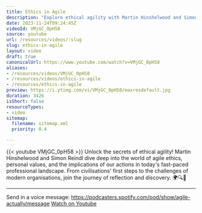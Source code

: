 ```yaml
---
title: Ethics in Agile
description: "Explore ethical agility with Martin Hinshelwood and Simon Reindl as they reflect on values and actions shaping today's fast-paced professional world. \U0001F30D\U0001F50D\U0001F4BC"
date: 2023-11-24T09:24:45Z
videoId: VMjGC_0pH58
source: youtube
url: /resources/videos/:slug
slug: ethics-in-agile
layout: video
draft: true
canonicalUrl: https://www.youtube.com/watch?v=VMjGC_0pH58
aliases:
- /resources/videos/VMjGC_0pH58
- /resources/videos/ethics-in-agile
- /resources/ethics-in-agile
preview: https://i.ytimg.com/vi/VMjGC_0pH58/maxresdefault.jpg
duration: 3426
isShort: false
resourceTypes:
- video
sitemap:
  filename: sitemap.xml
  priority: 0.4

---
```

{{< youtube VMjGC_0pH58 >}} 
 Unlock the secrets of ethical agility! Martin Hinshelwood and Simon Reindl dive deep into the world of agile ethics, personal values, and the implications of our actions in today's fast-paced professional landscape. From civilisations' first steps to the challenges of modern organisations, join the journey of reflection and discovery. 🌍🔍💼


--- 

Send in a voice message: https://podcasters.spotify.com/pod/show/agile-actually/message 
 [Watch on Youtube](https://www.youtube.com/watch?v=VMjGC_0pH58)
